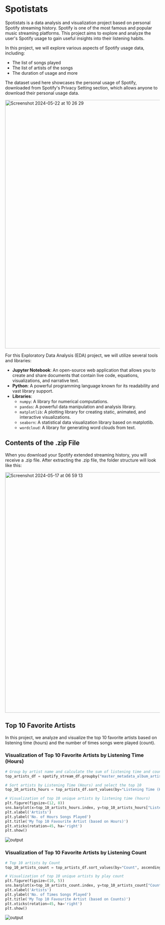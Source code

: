 # Spotistats

Spotistats is a data analysis and visualization project based on personal Spotify streaming history. Spotify is one of the most famous and popular music streaming platforms. This project aims to explore and analyze the user's Spotify usage to gain useful insights into their listening habits.

In this project, we will explore various aspects of Spotify usage data, including:
- The list of songs played
- The list of artists of the songs
- The duration of usage and more

The dataset used here showcases the personal usage of Spotify, downloaded from Spotify's Privacy Setting section, which allows anyone to download their personal usage data.

<img width="809" alt="Screenshot 2024-05-22 at 10 26 29" src="https://github.com/aroramrinaal/Spotistats/assets/90490253/75eef9ea-a147-49f7-b0f4-b74ca50ef0d2">

For this Exploratory Data Analysis (EDA) project, we will utilize several tools and libraries:
- **Jupyter Notebook**: An open-source web application that allows you to create and share documents that contain live code, equations, visualizations, and narrative text.
- **Python**: A powerful programming language known for its readability and vast library support.
- **Libraries**:
  - `numpy`: A library for numerical computations.
  - `pandas`: A powerful data manipulation and analysis library.
  - `matplotlib`: A plotting library for creating static, animated, and interactive visualizations.
  - `seaborn`: A statistical data visualization library based on matplotlib.
  - `wordcloud`: A library for generating word clouds from text.

## Contents of the .zip File

When you download your Spotify extended streaming history, you will receive a .zip file. After extracting the .zip file, the folder structure will look like this:

<img width="783" alt="Screenshot 2024-05-17 at 06 59 13" src="https://github.com/aroramrinaal/Spotistats/assets/90490253/a85d5e44-e9ff-4893-a535-c52058233632">

## Top 10 Favorite Artists

In this project, we analyze and visualize the top 10 favorite artists based on listening time (hours) and the number of times songs were played (count).

### Visualization of Top 10 Favorite Artists by Listening Time (Hours)

```python
# Group by artist name and calculate the sum of listening time and counts
top_artists_df = spotify_stream_df.groupby("master_metadata_album_artist_name")[["Listening Time (Hours)", "Count"]].sum()

# Sort artists by Listening Time (Hours) and select the top 10
top_10_artists_hours = top_artists_df.sort_values(by="Listening Time (Hours)", ascending=False).head(10)

# Visualization of top 10 unique artists by listening time (hours)
plt.figure(figsize=(12, 8))
sns.barplot(x=top_10_artists_hours.index, y=top_10_artists_hours["Listening Time (Hours)"], palette='viridis')
plt.xlabel('Artists')
plt.ylabel('No. of Hours Songs Played')
plt.title('My Top 10 Favourite Artist (based on Hours)')
plt.xticks(rotation=45, ha='right')
plt.show()
```
![output](https://github.com/aroramrinaal/Spotistats/assets/90490253/751484f1-8ebb-45ed-8012-ec0822b972c5)

### Visualization of Top 10 Favorite Artists by Listening Count

```python
# Top 10 artists by Count
top_10_artists_count = top_artists_df.sort_values(by="Count", ascending=False).head(10)

# Visualization of top 10 unique artists by play count
plt.figure(figsize=(10, 5))
sns.barplot(x=top_10_artists_count.index, y=top_10_artists_count["Count"], palette='magma')
plt.xlabel('Artists')
plt.ylabel('No. of Times Songs Played')
plt.title('My Top 10 Favourite Artist (based on Counts)')
plt.xticks(rotation=45, ha='right')
plt.show()
```
![output](https://github.com/aroramrinaal/Spotistats/assets/90490253/8bfbbe18-4703-4935-bdf6-423fb0885464)
